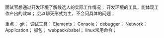 面试官想通过开发环境了解候选人的实际工作情况；
开发环境的工具，能体现工作产出的效率；
会以聊天形式为主，不会问具体的问题；

重点：
    git；
    调试工具；
        Elements；
        Console；
        debugger；
        Network；
        Application；
    抓包；
    webpack/babel；
    linux常用命令；
